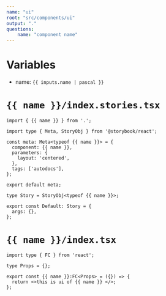 ```yaml
---
name: "ui"
root: "src/components/ui"
output: "."
questions:
    name: "component name"
---
```


# Variables

-   name: `{{ inputs.name | pascal }}`

# `{{ name }}/index.stories.tsx`

```tsx
import { {{ name }} } from '.';

import type { Meta, StoryObj } from '@storybook/react';

const meta: Meta<typeof {{ name }}> = {
  component: {{ name }},
  parameters: {
    layout: 'centered',
  },
  tags: ['autodocs'],
};

export default meta;

type Story = StoryObj<typeof {{ name }}>;

export const Default: Story = {
  args: {},
};

```

# `{{ name }}/index.tsx`

```tsx
import type { FC } from 'react';

type Props = {};

export const {{ name }}:FC<Props> = ({}) => {
  return <>this is ui of {{ name }} </>;
};

```
